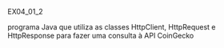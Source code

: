 EX04_01_2 

programa Java que utiliza as classes HttpClient, HttpRequest e HttpResponse para fazer uma consulta à API CoinGecko
